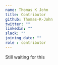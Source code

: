 ```yaml
---
name: Thomas K John
title: Contributor
github: Thomas-K-John
twitter: ""
linkedin: ""
slack: ""
joining_date: ""
role : contributor
---
```


Still waiting for this
